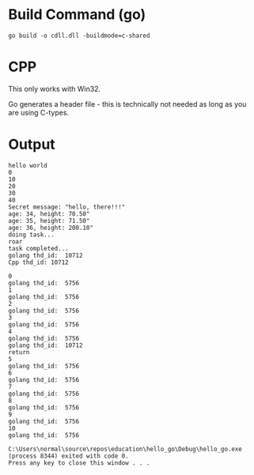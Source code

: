 # Build Command (go)

```
go build -o cdll.dll -buildmode=c-shared
```

# CPP

This only works with Win32.

Go generates a header file - this is technically not needed as long as you are using C-types.

# Output

```
hello world
0
10
20
30
40
Secret message: "hello, there!!!"
age: 34, height: 70.50"
age: 35, height: 71.50"
age: 36, height: 200.10"
doing task...
roar
task completed...
golang thd_id:  10712
Cpp thd_id: 10712

0
golang thd_id:  5756
1
golang thd_id:  5756
2
golang thd_id:  5756
3
golang thd_id:  5756
4
golang thd_id:  5756
golang thd_id:  10712
return
5
golang thd_id:  5756
6
golang thd_id:  5756
7
golang thd_id:  5756
8
golang thd_id:  5756
9
golang thd_id:  5756
10
golang thd_id:  5756

C:\Users\normal\source\repos\education\hello_go\Debug\hello_go.exe (process 8344) exited with code 0.
Press any key to close this window . . .
```
